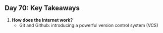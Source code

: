 ## Day 70: Key Takeaways

1. **How does the Internet work?**
   - Git and Github: introducing a powerful version control system (VCS)
